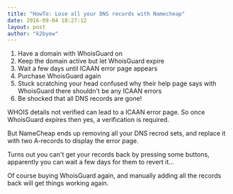 ```yaml
---
title: "HowTo: Lose all your DNS records with Namecheap"
date: 2016-09-04 18:27:12
layout: post
author: "k2byew"
---
```

1. Have a domain with WhoisGuard on
2. Keep the domain active but let WhoisGuard expire
3. Wait a few days until ICAAN error page appears
4. Purchase WhoisGuard again
4. Stuck scratching your head confused why their help page says with WhoisGuard there shouldn't be any ICAAN errors
5. Be shocked that all DNS records are gone!

WHOIS details not verified can lead to a ICAAN error page. So once WhoisGuard expires then yes, a verification is required.

But NameCheap ends up removing all your DNS recrod sets, and replace it with two A-records to display the error page.

Turns out you can't get your records back by pressing some buttons, apparently you can wait a few days for them to revert it...

Of course buying WhoisGuard again, and manually adding all the records back will get things working again.
